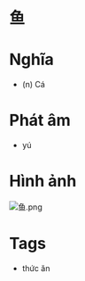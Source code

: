 # 鱼

# Nghĩa
* (n) Cá

# Phát âm
* yú

# Hình ảnh
![鱼.png](../img/鱼.png)

# Tags
* thức ăn

<script>window.HANZI_FIELD='鱼';</script>
